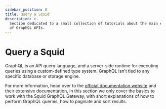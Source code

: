 ```yaml
---
sidebar_position: 8
title: Query a Squid
description: >-
  Section dedicated to a small collection of tutorials about the main concepts
  of GraphQL APIs.
---
```


# Query a Squid

GraphQL is an API query language, and a server-side runtime for executing queries using a custom-defined type system. GraphQL isn't tied to any specific database or storage engine.

For more information, head over to the [official documentation website](https://graphql.org/learn/) and their extensive documentation, in this section we only cover the basics to work with the Squid GraphQL Gateway, with short explanations of how to perform GraphQL queries, how to paginate and sort results.
